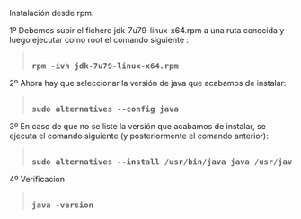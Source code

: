 Instalación desde rpm.

1º Debemos subir el fichero jdk-7u79-linux-x64.rpm a una ruta conocida y luego ejecutar como root el comando siguiente : 
<blockquote>
<pre><strong>
rpm -ivh jdk-7u79-linux-x64.rpm
</strong></pre>
</blockquote>


2º Ahora hay que seleccionar la versión de java que acabamos de instalar:
<blockquote>
<pre><strong>
sudo alternatives --config java
</strong></pre>
</blockquote>


3º En caso de que no se liste la versión que acabamos de instalar, se ejecuta el comando siguiente (y posteriormente el comando anterior): 
<blockquote>
<pre><strong>
sudo alternatives --install /usr/bin/java java /usr/java/jdk1.7.0_79/bin/java 10
</strong></pre>
</blockquote>

4º Verificacion
<blockquote>
<pre><strong>
java -version
</strong></pre>
</blockquote>
